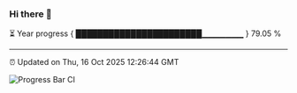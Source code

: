 ### Hi there 👋

⏳ Year progress { ███████████████████████▁▁▁▁▁▁▁ } 79.05 %

---

⏰ Updated on Thu, 16 Oct 2025 12:26:44 GMT

![Progress Bar CI](https://github.com/code-lakshay/GitHub-Actions-Demo/workflows/Progress%20Bar%20CI/badge.svg)
